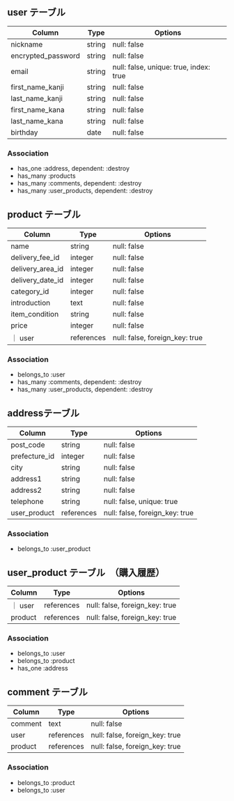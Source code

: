 ## user テーブル

| Column             | Type       | Options                                     |
| ------------------ | ---------- | ------------------------------------------- |
| nickname           | string     | null: false                                 |
| encrypted_password | string     | null: false                                 |
| email              | string     | null: false, unique: true, index: true 　　　|
| first_name_kanji　 | string     | null: false                                 |
| last_name_kanji    | string     | null: false                                 |
| first_name_kana    | string     | null: false                                 |
| last_name_kana     | string     | null: false                                 |
| birthday           | date       | null: false                                 |

### Association

- has_one :address, dependent: :destroy
- has_many :products
- has_many :comments, dependent: :destroy
- has_many :user_products, dependent: :destroy

## product テーブル

| Column            | Type       | Options                        |
| ----------------- | ---------- | ------------------------------ |
| name              | string     | null: false                    |
| delivery_fee_id   | integer    | null: false                    |
| delivery_area_id  | integer    | null: false                    |
| delivery_date_id  | integer    | null: false                    |
| category_id       | integer    | null: false                    |
| introduction      | text       | null: false                    |
| item_condition    | string     | null: false                    |
| price             | integer    | null: false                    |
｜ user             | references | null: false, foreign_key: true |

### Association

- belongs_to :user
- has_many :comments, dependent: :destroy
- has_many :user_products, dependent: :destroy

##  addressテーブル

| Column           | Type       | Options                        |
| -----------------| ---------- | ------------------------------ |
| post_code        | string     | null: false                    |
| prefecture_id    | integer    | null: false                    |
| city             | string     | null: false                    |
| address1         | string     | null: false                    |
| address2         | string     | null: false                    |
| telephone        | string     | null: false, unique: true      |
| user_product     | references | null: false, foreign_key: true |

### Association

- belongs_to :user_product

## user_product テーブル　（購入履歴）

| Column  | Type       | Options                        |
| ------- | ---------- | ------------------------------ |
｜ user   | references | null: false, foreign_key: true |
| product | references | null: false, foreign_key: true |

### Association

- belongs_to :user
- belongs_to :product
- has_one :address


## comment テーブル

| Column   | Type       | Options                        |
| -------  | ---------- | ------------------------------ |
| comment  | text       | null: false                    |
| user     | references | null: false, foreign_key: true |
| product  | references | null: false, foreign_key: true |

### Association

- belongs_to :product
- belongs_to :user